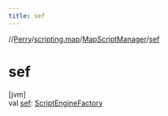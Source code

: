 ```yaml
---
title: sef
---
```

//[Perry](../../../index.html)/[scripting.map](../index.html)/[MapScriptManager](index.html)/[sef](sef.html)



# sef



[jvm]\
val [sef](sef.html): [ScriptEngineFactory](https://docs.oracle.com/javase/8/docs/api/javax/script/ScriptEngineFactory.html)




